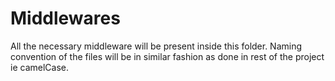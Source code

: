 # Middlewares

All the necessary middleware will be present inside this folder.
Naming convention of the files will be in similar fashion as done in rest of the project ie camelCase.
